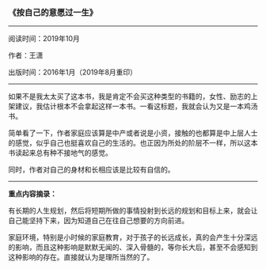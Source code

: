 ### 《按自己的意愿过一生》

---

阅读时间：2019年10月

作者：王潇

出版时间：2016年1月（2019年8月重印）

---

如果不是我太太买了这本书，我是肯定不会买这种类型的书籍的，女性、励志的上架建议，我估计根本不会拿起这样一本书。一看这标题，我就会认为又是一本鸡汤书。

简单看了一下，作者家庭应该算是中产或者说是小资，接触的也都算是中上层人士的感觉，似乎自己也挺喜欢自己的生活的。也正因为所处的阶层不一样，所以这本书读起来总有种不接地气的感觉。

同时，作者对自己的身材和长相应该是比较有自信的。

---

**重点内容摘录：**

有长期的人生规划，然后将短期所做的事情投射到长远的规划和目标上来，就会让自己能坚持下来，因为知道自己在往自己想要的方向前进。

家庭环境，特别是小时候的家庭教育，对于孩子的长远成长，真的会产生十分深远的影响，而且这种影响是默默无闻的、深入骨髓的，等你长大后，甚至不会感知到这种影响的存在。直接就认为是理所当然的了。

